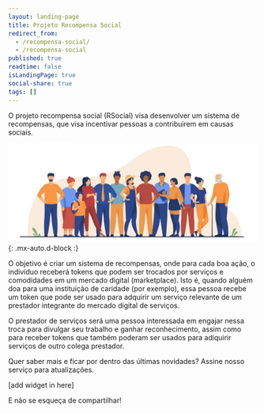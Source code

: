 ```yaml
---
layout: landing-page
title: Projeto Recompensa Social
redirect_from:
  - /recompensa-social/
  - /recompensa-social
published: true
readtime: false
isLandingPage: true
social-share: true
tags: []
---
```


O projeto recompensa social (RSocial) visa desenvolver um sistema de recompensas, que visa incentivar pessoas a contribuirem em causas sociais.

![oops](/assets/img/Success-3-scaled.jpg){: .mx-auto.d-block :}

O objetivo é criar um sistema de recompensas, onde para cada boa ação, o indivíduo receberá tokens que podem ser trocados por serviços e comodidades em um mercado digital (marketplace). Isto é, quando alguém doa para uma instituição de caridade (por exemplo), essa pessoa recebe um token que pode ser usado para adquirir um serviço relevante de um prestador integrante do mercado digital de serviços.

O prestador de serviços será uma pessoa interessada em engajar nessa troca para divulgar seu trabalho e ganhar reconhecimento, assim como para receber tokens que também poderam ser usados para adiquirir serviços de outro colega prestador.

Quer saber mais e ficar por dentro das últimas novidades? Assine nosso serviço para atualizações.

[add widget in here]

E não se esqueça de compartilhar!
